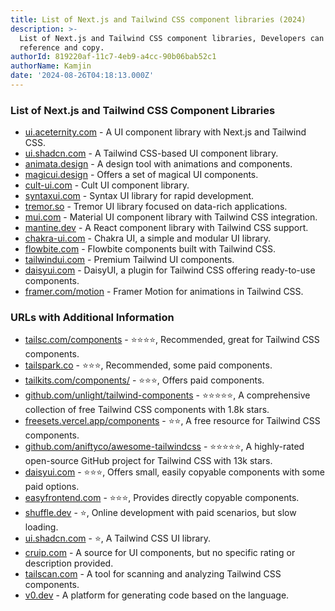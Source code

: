 ```yaml
---
title: List of Next.js and Tailwind CSS component libraries (2024)
description: >-
  List of Next.js and Tailwind CSS component libraries, Developers can quickly
  reference and copy.
authorId: 819220af-11c7-4eb9-a4cc-90b06bab52c1
authorName: Kamjin
date: '2024-08-26T04:18:13.000Z'
---
```


### List of Next.js and Tailwind CSS Component Libraries
- [ui.aceternity.com](https://ui.aceternity.com/) - A UI component library with Next.js and Tailwind CSS.
- [ui.shadcn.com](https://ui.shadcn.com/) - A Tailwind CSS-based UI component library.
- [animata.design](https://animata.design/) - A design tool with animations and components.
- [magicui.design](https://magicui.design/) - Offers a set of magical UI components.
- [cult-ui.com](https://www.cult-ui.com/) - Cult UI component library.
- [syntaxui.com](https://syntaxui.com/) - Syntax UI library for rapid development.
- [tremor.so](https://raw.tremor.so/) - Tremor UI library focused on data-rich applications.
- [mui.com](https://mui.com/) - Material UI component library with Tailwind CSS integration.
- [mantine.dev](https://mantine.dev/) - A React component library with Tailwind CSS support.
- [chakra-ui.com](https://v2.chakra-ui.com/) - Chakra UI, a simple and modular UI library.
- [flowbite.com](https://flowbite.com/) - Flowbite components built with Tailwind CSS.
- [tailwindui.com](https://tailwindui.com/) - Premium Tailwind UI components.
- [daisyui.com](https://daisyui.com/) - DaisyUI, a plugin for Tailwind CSS offering ready-to-use components.
- [framer.com/motion](https://www.framer.com/motion/) - Framer Motion for animations in Tailwind CSS.

### URLs with Additional Information
- [tailsc.com/components](https://tailsc.com/components) - ⭐⭐⭐⭐, Recommended, great for Tailwind CSS components.
- [tailspark.co](https://tailspark.co) - ⭐⭐⭐, Recommended, some paid components.
- [tailkits.com/components/](https://tailkits.com/components/) - ⭐⭐⭐, Offers paid components.
- [github.com/unlight/tailwind-components](https://github.com/unlight/tailwind-components) - ⭐⭐⭐⭐⭐, A comprehensive collection of free Tailwind CSS components with 1.8k stars.
- [freesets.vercel.app/components](https://freesets.vercel.app/components) - ⭐⭐, A free resource for Tailwind CSS components.
- [github.com/aniftyco/awesome-tailwindcss](https://github.com/aniftyco/awesome-tailwindcss) - ⭐⭐⭐⭐⭐, A highly-rated open-source GitHub project for Tailwind CSS with 13k stars.
- [daisyui.com](https://daisyui.com) - ⭐⭐⭐, Offers small, easily copyable components with some paid options.
- [easyfrontend.com](https://easyfrontend.com) - ⭐⭐⭐, Provides directly copyable components.
- [shuffle.dev](https://shuffle.dev) - ⭐, Online development with paid scenarios, but slow loading.
- [ui.shadcn.com](https://ui.shadcn.com) - ⭐, A Tailwind CSS UI library.
- [cruip.com](https://cruip.com) - A source for UI components, but no specific rating or description provided.
- [tailscan.com](https://tailscan.com) - A tool for scanning and analyzing Tailwind CSS components.
- [v0.dev](https://v0.dev) - A platform for generating code based on the language.
